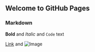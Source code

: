 ## Welcome to GitHub Pages


### Markdown



**Bold** and _Italic_ and `Code` text

[Link](url) and ![Image](src)
